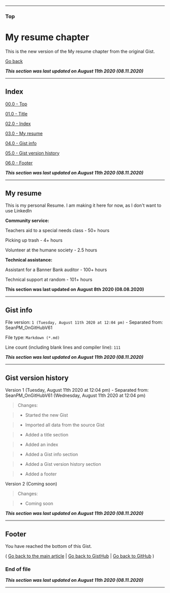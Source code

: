 
***

### Top

# My resume chapter

This is the new version of the My resume chapter from the original Gist.

[Go back](https://gist.github.com/seanpm2001/7e40a0e13c066a57577d8200b1afc6a3#My-resume)

***This section was last updated on August 11th 2020 (08.11.2020)***

***

## Index

[00.0 - Top](#Top)

[01.0 - Title](#Resume-chapter)

[02.0 - Index](#Index)

[03.0 - My resume](#My-resume)

[04.0 - Gist info](#Gist-info)

[05.0 - Gist version history](#Gist-version-history)

[06.0 - Footer](#Footer)

***This section was last updated on August 11th 2020 (08.11.2020)***

***

## My resume

This is my personal Resume. I am making it here for now, as I don't want to use LinkedIn

**Community service:**

Teachers aid to a special needs class - 50+ hours

Picking up trash - 4+ hours

Volunteer at the humane society - 2.5 hours

**Technical assistance:**

Assistant for a Banner Bank auditor - 100+ hours

Technical support at random - 101+ hours

**This section was last updated on August 8th 2020 (08.08.2020)**

***

## Gist info

File version: `1 (Tuesday, August 11th 2020 at 12:04 pm)` - Separated from: SeanPM_OnGitHubV61

File type: `Markdown (*.md)`

Line count (including blank lines and compiler line): `111`

***This section was last updated on August 11th 2020 (08.11.2020)***

***

## Gist version history

Version 1 (Tuesday, August 11th 2020 at 12:04 pm) - Separated from: SeanPM_OnGitHubV61 (Wednesday, August 11th 2020 at 12:04 pm)

> Changes:

> * Started the new Gist

> * Imported all data from the source Gist

> * Added a title section

> * Added an index

> * Added a Gist info section

> * Added a Gist version history section

> * Added a footer

Version 2 (Coming soon)

> Changes:

> * Coming soon

***This section was last updated on August 11th 2020 (08.11.2020)***

***

## Footer

You have reached the bottom of this Gist.

( [Go back to the main article](https://gist.github.com/seanpm2001/7e40a0e13c066a57577d8200b1afc6a3#My-Resume) | [Go back to GistHub](https://gist.github.com/) | [Go back to GitHub](https://github.com/) )

### End of file

***This section was last updated on August 11th 2020 (08.11.2020)***

***
